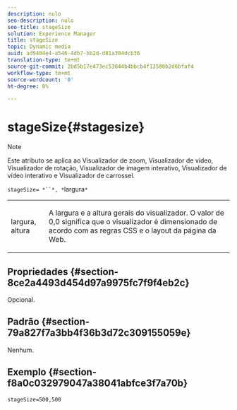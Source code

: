 ```yaml
---
description: nulo
seo-description: nulo
seo-title: stageSize
solution: Experience Manager
title: stageSize
topic: Dynamic media
uuid: ad9404e4-a546-4db7-bb2d-d81a304dcb36
translation-type: tm+mt
source-git-commit: 2bd5b17e473ec53844b4bbcb4f13580b2d6bfaf4
workflow-type: tm+mt
source-wordcount: '0'
ht-degree: 0%

---
```



# stageSize{#stagesize}

>[!NOTE]
>
>Este atributo se aplica ao Visualizador de zoom, Visualizador de vídeo, Visualizador de rotação, Visualizador de imagem interativo, Visualizador de vídeo interativo e Visualizador de carrossel.

`stageSize= *``*, *`largura`*`

<table id="table_0070E5402099428DBEA2A900CADB2BAA"> 
 <tbody> 
  <tr> 
   <td colname="col1"> <p><span class="codeph"> <span class="varname"> largura</span>,<span class="varname"> altura</span></span> </p> </td> 
   <td colname="col2"> <p> A largura e a altura gerais do visualizador. O valor de <span class="codeph"> 0,0</span> significa que o visualizador é dimensionado de acordo com as regras CSS e o layout da página da Web. </p> </td> 
  </tr> 
 </tbody> 
</table>

## Propriedades {#section-8ce2a4493d454d97a9975fc7f9f4eb2c}

Opcional.

## Padrão {#section-79a827f7a3bb4f36b3d72c309155059e}

Nenhum.

## Exemplo {#section-f8a0c032979047a38041abfce3f7a70b}

`stageSize=500,500`
